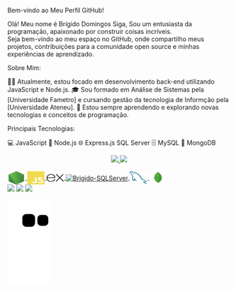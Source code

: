 Bem-vindo ao Meu Perfil GitHub!

Olá! Meu nome é Brígido Domingos Siga, Sou um entusiasta da programação, apaixonado por construir coisas incríveis.   
Seja bem-vindo ao meu espaço no GitHub, onde compartilho meus projetos, contribuições para a comunidade open source e minhas experiências de aprendizado.

Sobre Mim:

👨‍💻 Atualmente, estou focado em desenvolvimento back-end utilizando JavaScript e Node.js.
🎓 Sou formado em Análise de Sistemas pela [Universidade Fametro] e cursando gestão da tecnologia de Informção pela [Universidade Ateneu].
🌱 Estou sempre aprendendo e explorando novas tecnologias e conceitos de programação.

Principais Tecnologias: 

💻 JavaScript
🚀 Node.js
🌐 Express.js
   SQL Server
🗄️ MySQL
🍃 MongoDB

<div align="center">
  <a href="https://github.com/BrigidoDsiga">
  <img height="180em" src="https://github-readme-stats.vercel.app/api?username=BrigidoDsiga&show_icons=true&theme=blue-green&include_all_commits=true&count_private=true"/>
  <img height="180em" src="https://github-readme-stats.vercel.app/api/top-langs/?username=BrigidoDsiga&layout=compact&langs_count=7&theme=chartreuse-dark"/>
</div>
 <div style="display: inline_block"><br>
  <img align="center" alt="Brigido-nodejs" height="30" width="40" src="https://raw.githubusercontent.com/devicons/devicon/master/icons/nodejs/nodejs-original.svg"> 
  <img align="center" alt="Brigido-Js" height="30" width="40" src="https://raw.githubusercontent.com/devicons/devicon/master/icons/javascript/javascript-plain.svg">
  <img align="center" alt="Brigido-Express" height="30" width="40" src="https://raw.githubusercontent.com/devicons/devicon/master/icons/express/express-original.svg">
   <img align="center" alt="Brigido-SQLServer" height="30" width="40" src="https://raw.githubusercontent.com/devicons/devicon/master/icons/sqlserver/sqlserver-original.svg">
  <img align="center" alt="Brigido-MySQL" height="30" width="40" src="https://raw.githubusercontent.com/devicons/devicon/master/icons/mysql/mysql-original.svg">
  <img align="center" alt="Brigido-Mongodb" height="30" width="40" src="https://raw.githubusercontent.com/devicons/devicon/master/icons/mongodb/mongodb-original.svg"> 
</div>
 
<div> 
   <a href = "mailto:brigidosiga@gmail.com"><img src="https://img.shields.io/badge/-Gmail-%23333?style=for-the-badge&logo=gmail&logoColor=white" target="_blank"></a>
  <a href="https://www.linkedin.com/in/br%C3%ADgido-siga-b70a1717a" target="_blank"><img src="https://img.shields.io/badge/-LinkedIn-%230077B5?style=for-the-badge&logo=linkedin&logoColor=white" target="_blank"></a> 
  <a href="https://instagram.com/preto_combina_com_tudo_" target="_blank"><img src="https://img.shields.io/badge/-Instagram-%23E4405F?style=for-the-badge&logo=instagram&logoColor=white" target="_blank"></a>
  
  ![Snake animation](https://github.com/rafaballerini/rafaballerini/blob/output/github-contribution-grid-snake.svg)
  
</div>

